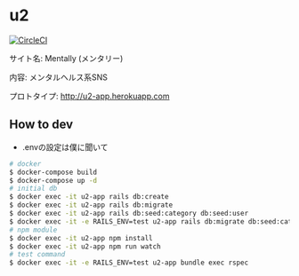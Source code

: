 # u2

[![CircleCI](https://circleci.com/gh/shunta27/u2.svg?style=svg)](https://circleci.com/gh/shunta27/u2)

サイト名: Mentally (メンタリー)

内容: メンタルヘルス系SNS

プロトタイプ: http://u2-app.herokuapp.com

## How to dev

- .envの設定は僕に聞いて

```sh
# docker
$ docker-compose build
$ docker-compose up -d
# initial db
$ docker exec -it u2-app rails db:create
$ docker exec -it u2-app rails db:migrate
$ docker exec -it u2-app rails db:seed:category db:seed:user
$ docker exec -it -e RAILS_ENV=test u2-app rails db:migrate db:seed:category
# npm module
$ docker exec -it u2-app npm install
$ docker exec -it u2-app npm run watch
# test command
$ docker exec -it -e RAILS_ENV=test u2-app bundle exec rspec
```